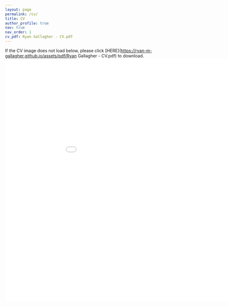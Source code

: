 ```yaml
---
layout: page
permalink: /cv/
title: CV
author_profile: true
nav: true
nav_order: 1
cv_pdf: Ryan Gallagher - CV.pdf
---
```


If the CV image does not load below, please click [HERE](https://ryan-m-gallagher.github.io/assets/pdf/Ryan Gallagher - CV.pdf) to download.
<h>
<h>
<embed src="{{ site.baseurl }}/assets/pdf/Ryan Gallagher - CV.pdf" width="1000" height="800" type='application/pdf'>
